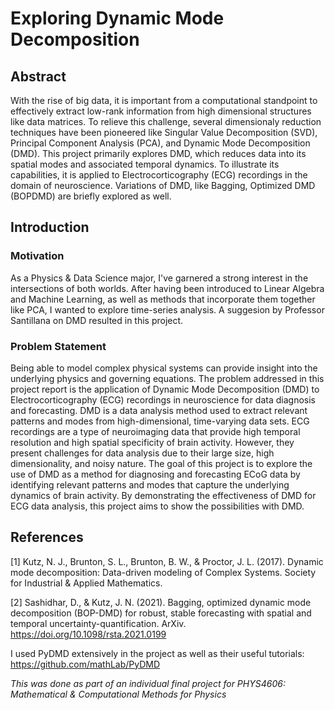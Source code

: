 # Exploring Dynamic Mode Decomposition

## Abstract

With the rise of big data, it is important from a computational standpoint to effectively extract low-rank information from high dimensional structures like data matrices. To relieve this challenge, several dimensionaly reduction techniques have been pioneered like Singular Value Decomposition (SVD), Principal Component Analysis (PCA), and Dynamic Mode Decomposition (DMD). This project primarily explores DMD, which reduces data into its spatial modes and associated temporal dynamics. To illustrate its capabilities, it is applied to Electrocorticography (ECG) recordings in the domain of neuroscience. Variations of DMD, like Bagging, Optimized DMD (BOPDMD) are briefly explored as well.

## Introduction

### Motivation

As a Physics & Data Science major, I've garnered a strong interest in the intersections of both worlds. After having been introduced to Linear Algebra and Machine Learning, as well as methods that incorporate them together like PCA, I wanted to explore time-series analysis. A suggesion by Professor Santillana on DMD resulted in this project.

### Problem Statement

Being able to model complex physical systems can provide insight into the underlying physics and governing equations. The problem addressed in this project report is the application of Dynamic Mode Decomposition (DMD) to Electrocorticography (ECG) recordings in neuroscience for data diagnosis and forecasting. DMD is a data analysis method used to extract relevant patterns and modes from high-dimensional, time-varying data sets. ECG recordings are a type of neuroimaging data that provide high temporal resolution and high spatial specificity of brain activity. However, they present challenges for data analysis due to their large size, high dimensionality, and noisy nature. The goal of this project is to explore the use of DMD as a method for diagnosing and forecasting ECoG data by identifying relevant patterns and modes that capture the underlying dynamics of brain activity. By demonstrating the effectiveness of DMD for ECG data analysis, this project aims to show the possibilities with DMD.

## References

\[1\] Kutz, N. J., Brunton, S. L., Brunton, B. W., &amp; Proctor, J. L. (2017). Dynamic mode decomposition: Data-driven modeling of Complex Systems. Society for Industrial &amp; Applied Mathematics.

\[2\] Sashidhar, D., & Kutz, J. N. (2021). Bagging, optimized dynamic mode decomposition (BOP-DMD) for robust, stable forecasting with spatial and temporal uncertainty-quantification. ArXiv. https://doi.org/10.1098/rsta.2021.0199

I used PyDMD extensively in the project as well as their useful tutorials:
https://github.com/mathLab/PyDMD

*This was done as part of an individual final project for PHYS4606: Mathematical & Computational Methods for Physics*
